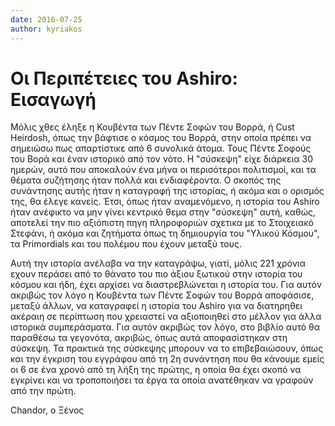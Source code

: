 ```yaml
---
date: 2016-07-25
author: kyriakos
---
```

# Οι Περιπέτειες του Ashiro: Εισαγωγή

Μόλις χθες έληξε η Κουβέντα των Πέντε Σοφών του Βορρά, ή Cust Heirdosh, όπως
την βάφτισε ο κόσμος του Bορρά, στην οποία πρέπει να σημειώσω πως απαρτίστικε
από 6 συνολικά άτομα. Τους Πέντε Σοφούς του Βορά και έναν ιστορικό από τον
νότο. Η "σύσκεψη" είχε διάρκεια 30 ημερών, αυτό που αποκαλούν ένα μήνα οι
περισότεροι πολιτισμοί, και τα θέματα συζήτησης ήταν πολλά και ενδιαφέροντα. Ο
σκοπός της συνάντησης αυτής ήταν η καταγραφή της ιστορίας, ή ακόμα και ο
ορισμός της, θα έλεγε κανείς. Έτσι, όπως ήταν αναμενόμενο, η ιστορία του
Ashiro ήταν ανέφικτο να μην γίνει κεντρικό θεμα στην "σύσκεψη" αυτή, καθώς,
αποτελεί την πιο αξιόπιστη πηγη πληροφοριών σχετικα με το Στοιχειακό Στεφάνι,
ή ακόμα και ζητήματα όπως τη δημιουργία του "Υλικού Κόσμου", τα Primordials
και του πολέμου που έχουν μεταξύ τους.

Αυτή την ιστορία ανέλαβα να την καταγράψω, γιατί, μόλις 221 χρόνια εχουν
περάσει από το θάνατο του πιο άξιου ξωτικού στην ιστορία του κόσμου και ήδη,
έχει αρχίσει να διαστρεβλώνεται η ιστορία του. Για αυτόν ακριβώς τον λόγο η
Κουβέντα των Πέντε Σοφών του Βορρά αποφάσισε, μεταξύ άλλων, να καταγραφεί η
ιστορία του Ashiro για να διατηρηθει ακέραιη σε περίπτωση που χρειαστεί να
αξιοποιηθεί στο μέλλον για άλλα ιστορικά συμπεράσματα. Για αυτόν ακριβώς τον
λόγο, στο βιβλίο αυτό θα παραθέσω τα γεγονότα, ακριβώς, όπως αυτά
αποφασίστηκαν στη σύσκεψη. Τα πρακτικά της σύσκεψης μπορουν να το
επιβεβαιώσουν, όπως και την έγκριση του εγγράφου από τη 2η συνάντηση που θα
κάνουμε εμείς οι 6 σε ένα χρονό από τη λήξη της πρώτης, η οποία θα έχει σκοπό
να εγκρίνει και να τροποποιήσει τα έργα τα οποία ανατέθηκαν να γραφούν από την
πρώτη.



Chandor, ο Ξένος

